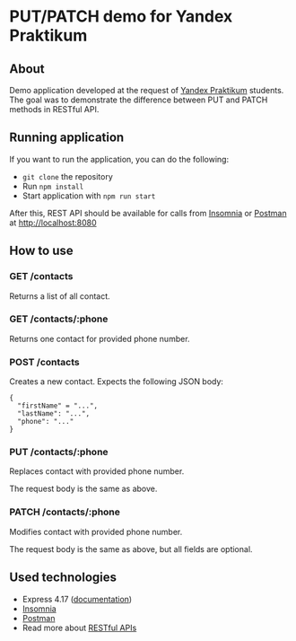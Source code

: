 # PUT/PATCH demo for Yandex Praktikum

## About

Demo application developed at the request of [Yandex Praktikum](https://practicum.com/) students. The goal was to demonstrate the difference between PUT and PATCH methods in RESTful API.

## Running application

If you want to run the application, you can do the following:

- `git clone` the repository
- Run `npm install`
- Start application with `npm run start`

After this, REST API should be available for calls from [Insomnia](https://insomnia.rest/) or [Postman](https://www.postman.com/) at <http://localhost:8080>

## How to use

### GET /contacts

Returns a list of all contact.

### GET /contacts/:phone

Returns one contact for provided phone number.

### POST /contacts

Creates a new contact. Expects the following JSON body:

```
{
  "firstName" = "...",
  "lastName": "...",
  "phone": "..."
}
```

### PUT /contacts/:phone

Replaces contact with provided phone number.

The request body is the same as above.

### PATCH /contacts/:phone

Modifies contact with provided phone number.

The request body is the same as above, but all fields are optional.

## Used technologies

- Express 4.17 ([documentation](https://expressjs.com/en/4x/api.html))
- [Insomnia](https://insomnia.rest/)
- [Postman](https://www.postman.com/)
- Read more about [RESTful APIs](https://restfulapi.net/)
